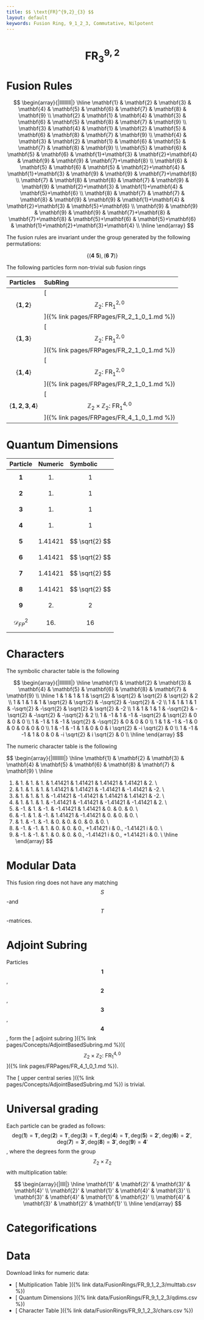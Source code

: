 ```yaml
---
title: $$ \text{FR}^{9,2}_{3} $$
layout: default
keywords: Fusion Ring, 9_1_2_3, Commutative, Nilpotent
---
```

# $$ \text{FR}^{9,2}_{3} $$


# Fusion Rules

$$
\begin{array}{|lllllllll|}
\hline
 \mathbf{1} & \mathbf{2} & \mathbf{3} & \mathbf{4} & \mathbf{5} & \mathbf{6} & \mathbf{7} & \mathbf{8} & \mathbf{9} \\
 \mathbf{2} & \mathbf{1} & \mathbf{4} & \mathbf{3} & \mathbf{6} & \mathbf{5} & \mathbf{8} & \mathbf{7} & \mathbf{9} \\
 \mathbf{3} & \mathbf{4} & \mathbf{1} & \mathbf{2} & \mathbf{5} & \mathbf{6} & \mathbf{8} & \mathbf{7} & \mathbf{9} \\
 \mathbf{4} & \mathbf{3} & \mathbf{2} & \mathbf{1} & \mathbf{6} & \mathbf{5} & \mathbf{7} & \mathbf{8} & \mathbf{9} \\
 \mathbf{5} & \mathbf{6} & \mathbf{5} & \mathbf{6} & \mathbf{1}+\mathbf{3} & \mathbf{2}+\mathbf{4} & \mathbf{9} & \mathbf{9} & \mathbf{7}+\mathbf{8} \\
 \mathbf{6} & \mathbf{5} & \mathbf{6} & \mathbf{5} & \mathbf{2}+\mathbf{4} & \mathbf{1}+\mathbf{3} & \mathbf{9} & \mathbf{9} & \mathbf{7}+\mathbf{8} \\
 \mathbf{7} & \mathbf{8} & \mathbf{8} & \mathbf{7} & \mathbf{9} & \mathbf{9} & \mathbf{2}+\mathbf{3} & \mathbf{1}+\mathbf{4} & \mathbf{5}+\mathbf{6} \\
 \mathbf{8} & \mathbf{7} & \mathbf{7} & \mathbf{8} & \mathbf{9} & \mathbf{9} & \mathbf{1}+\mathbf{4} & \mathbf{2}+\mathbf{3} & \mathbf{5}+\mathbf{6} \\
 \mathbf{9} & \mathbf{9} & \mathbf{9} & \mathbf{9} & \mathbf{7}+\mathbf{8} & \mathbf{7}+\mathbf{8} & \mathbf{5}+\mathbf{6} & \mathbf{5}+\mathbf{6} & \mathbf{1}+\mathbf{2}+\mathbf{3}+\mathbf{4} \\
\hline
\end{array}
$$


The fusion rules are invariant under the group generated by the following permutations:

$$ \left\{(\mathbf{4} \ \mathbf{5}), (\mathbf{6} \ \mathbf{7})\right\} $$


The following particles form non-trivial sub fusion rings

| Particles | SubRing |
| :------ | :------ |
| $$ \{\mathbf{1},\mathbf{2}\} $$ | [ $$ \mathbb{Z}_2:\ \text{FR}^{2,0}_{1} $$ ]({% link pages/FRPages/FR_2_1_0_1.md %}) |
| $$ \{\mathbf{1},\mathbf{3}\} $$ | [ $$ \mathbb{Z}_2:\ \text{FR}^{2,0}_{1} $$ ]({% link pages/FRPages/FR_2_1_0_1.md %}) |
| $$ \{\mathbf{1},\mathbf{4}\} $$ | [ $$ \mathbb{Z}_2:\ \text{FR}^{2,0}_{1} $$ ]({% link pages/FRPages/FR_2_1_0_1.md %}) |
| $$ \{\mathbf{1},\mathbf{2},\mathbf{3},\mathbf{4}\} $$ | [ $$ \mathbb{Z}_2\times \mathbb{Z}_2:\ \text{FR}^{4,0}_{1} $$ ]({% link pages/FRPages/FR_4_1_0_1.md %}) |


# Quantum Dimensions

| Particle | Numeric | Symbolic |
| :------ | :------ | :------ |
| $$ \mathbf{1} $$ | $$ 1. $$ | $$ 1 $$ |
| $$ \mathbf{2} $$ | $$ 1. $$ | $$ 1 $$ |
| $$ \mathbf{3} $$ | $$ 1. $$ | $$ 1 $$ |
| $$ \mathbf{4} $$ | $$ 1. $$ | $$ 1 $$ |
| $$ \mathbf{5} $$ | $$ 1.41421 $$ | $$ \sqrt{2} $$ |
| $$ \mathbf{6} $$ | $$ 1.41421 $$ | $$ \sqrt{2} $$ |
| $$ \mathbf{7} $$ | $$ 1.41421 $$ | $$ \sqrt{2} $$ |
| $$ \mathbf{8} $$ | $$ 1.41421 $$ | $$ \sqrt{2} $$ |
| $$ \mathbf{9} $$ | $$ 2. $$ | $$ 2 $$ |
| $$ \mathcal{D}_{FP}^2 $$ | $$ 16. $$ | $$ 16 $$ |

# Characters

The symbolic character table is the following

$$
\begin{array}{|lllllllll|}
\hline
 \mathbf{1} & \mathbf{2} & \mathbf{3} & \mathbf{4} & \mathbf{5} & \mathbf{6} & \mathbf{8} & \mathbf{7} & \mathbf{9} \\
\hline
 1 & 1 & 1 & 1 & \sqrt{2} & \sqrt{2} & \sqrt{2} & \sqrt{2} & 2 \\
 1 & 1 & 1 & 1 & \sqrt{2} & \sqrt{2} & -\sqrt{2} & -\sqrt{2} & -2 \\
 1 & 1 & 1 & 1 & -\sqrt{2} & -\sqrt{2} & \sqrt{2} & \sqrt{2} & -2 \\
 1 & 1 & 1 & 1 & -\sqrt{2} & -\sqrt{2} & -\sqrt{2} & -\sqrt{2} & 2 \\
 1 & -1 & 1 & -1 & -\sqrt{2} & \sqrt{2} & 0 & 0 & 0 \\
 1 & -1 & 1 & -1 & \sqrt{2} & -\sqrt{2} & 0 & 0 & 0 \\
 1 & 1 & -1 & -1 & 0 & 0 & 0 & 0 & 0 \\
 1 & -1 & -1 & 1 & 0 & 0 & i \sqrt{2} & -i \sqrt{2} & 0 \\
 1 & -1 & -1 & 1 & 0 & 0 & -i \sqrt{2} & i \sqrt{2} & 0 \\
\hline
\end{array}
$$

The numeric character table is the following

$$
\begin{array}{|lllllllll|}
\hline
 \mathbf{1} & \mathbf{2} & \mathbf{3} & \mathbf{4} & \mathbf{5} & \mathbf{6} & \mathbf{8} & \mathbf{7} & \mathbf{9} \\
\hline
 1. & 1. & 1. & 1. & 1.41421 & 1.41421 & 1.41421 & 1.41421 & 2. \\
 1. & 1. & 1. & 1. & 1.41421 & 1.41421 & -1.41421 & -1.41421 & -2. \\
 1. & 1. & 1. & 1. & -1.41421 & -1.41421 & 1.41421 & 1.41421 & -2. \\
 1. & 1. & 1. & 1. & -1.41421 & -1.41421 & -1.41421 & -1.41421 & 2. \\
 1. & -1. & 1. & -1. & -1.41421 & 1.41421 & 0. & 0. & 0. \\
 1. & -1. & 1. & -1. & 1.41421 & -1.41421 & 0. & 0. & 0. \\
 1. & 1. & -1. & -1. & 0. & 0. & 0. & 0. & 0. \\
 1. & -1. & -1. & 1. & 0. & 0. & 0.\, +1.41421 i & 0.\, -1.41421 i & 0. \\
 1. & -1. & -1. & 1. & 0. & 0. & 0.\, -1.41421 i & 0.\, +1.41421 i & 0. \\
\hline
\end{array}
$$

# Modular Data

This fusion ring does not have any matching $$ S $$-and $$ T $$-matrices.

# Adjoint Subring

Particles $$ \mathbf{1} $$, $$ \mathbf{2} $$, $$ \mathbf{3} $$, $$ \mathbf{4} $$, form the [ adjoint subring ]({% link pages/Concepts/AdjointBasedSubring.md %})[ $$ \mathbb{Z}_2\times \mathbb{Z}_2:\ \text{FR}^{4,0}_{1} $$ ]({% link pages/FRPages/FR_4_1_0_1.md %}).

The [ upper central series ]({% link pages/Concepts/AdjointBasedSubring.md %}) is trivial.

# Universal grading

Each particle can be graded as follows: $$ \text{deg}(\mathbf{1}) = \mathbf{1}', \text{deg}(\mathbf{2}) = \mathbf{1}', \text{deg}(\mathbf{3}) = \mathbf{1}', \text{deg}(\mathbf{4}) = \mathbf{1}', \text{deg}(\mathbf{5}) = \mathbf{2}', \text{deg}(\mathbf{6}) = \mathbf{2}', \text{deg}(\mathbf{7}) = \mathbf{3}', \text{deg}(\mathbf{8}) = \mathbf{3}', \text{deg}(\mathbf{9}) = \mathbf{4}' $$, where the degrees form the group $$ \mathbb{Z}_2\times \mathbb{Z}_2 $$ with multiplication table:

$$
\begin{array}{|llll|}
\hline
 \mathbf{1}' & \mathbf{2}' & \mathbf{3}' & \mathbf{4}' \\
 \mathbf{2}' & \mathbf{1}' & \mathbf{4}' & \mathbf{3}' \\
 \mathbf{3}' & \mathbf{4}' & \mathbf{1}' & \mathbf{2}' \\
 \mathbf{4}' & \mathbf{3}' & \mathbf{2}' & \mathbf{1}' \\
\hline
\end{array}
$$

# Categorifications



# Data

Download links for numeric data:

* [ Multiplication Table ]({% link data/FusionRings/FR_9_1_2_3/multtab.csv %})
* [ Quantum Dimensions ]({% link data/FusionRings/FR_9_1_2_3/qdims.csv %})
* [ Character Table ]({% link data/FusionRings/FR_9_1_2_3/chars.csv %})